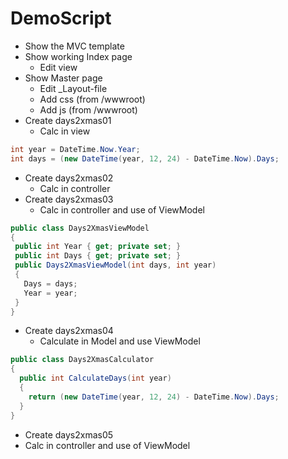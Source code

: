 # DemoScript

- Show the MVC template
- Show working Index page
  - Edit view
- Show Master page
  - Edit _Layout-file
  - Add css (from /wwwroot) 
  - Add js (from /wwwroot)
- Create days2xmas01
  - Calc in view
  
```csharp
int year = DateTime.Now.Year;
int days = (new DateTime(year, 12, 24) - DateTime.Now).Days;
```

- Create days2xmas02
  - Calc in controller
- Create days2xmas03
  - Calc in controller and use of ViewModel  

 ```csharp
public class Days2XmasViewModel
{
  public int Year { get; private set; }
  public int Days { get; private set; }
  public Days2XmasViewModel(int days, int year)
  {
    Days = days;
    Year = year;
  }
}
 ```
- Create days2xmas04
  - Calculate in Model and use ViewModel

```csharp
public class Days2XmasCalculator 
{
  public int CalculateDays(int year)
  {
    return (new DateTime(year, 12, 24) - DateTime.Now).Days;
  }
}
```
  
 - Create days2xmas05
  - Calc in controller and use of ViewModel  
 
